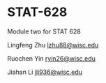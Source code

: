 # STAT-628
Module two for STAT 628

Lingfeng Zhu  lzhu88@wisc.edu

Ruochen Yin   ryin26@wisc.edu

Jiahan Li     jli936@wisc.edu
